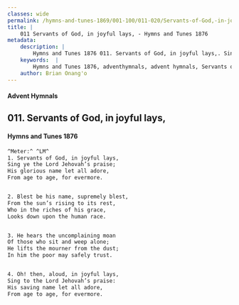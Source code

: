 ```yaml
---
classes: wide
permalink: /hymns-and-tunes-1869/001-100/011-020/Servants-of-God,-in-joyful-lays,/
title: |
    011 Servants of God, in joyful lays, - Hymns and Tunes 1876
metadata:
    description: |
        Hymns and Tunes 1876 011. Servants of God, in joyful lays,. Sing ye the Lord Jehovah’s praise; His glorious name let all adore, From age to age, for evermore. 
    keywords:  |
        Hymns and Tunes 1876, adventhymnals, advent hymnals, Servants of God, in joyful lays,, Sing ye the Lord Jehovah’s praise;, 
    author: Brian Onang'o
---
```


#### Advent Hymnals
## 011. Servants of God, in joyful lays,
####  Hymns and Tunes 1876

```txt
^Meter:^ ^LM^
1. Servants of God, in joyful lays,
Sing ye the Lord Jehovah’s praise;
His glorious name let all adore,
From age to age, for evermore.


2. Blest be his name, supremely blest,
From the sun’s rising to its rest,
Who in the riches of his grace,
Looks down upon the human race.


3. He hears the uncomplaining moan
Of those who sit and weep alone;
He lifts the mourner from the dust;
In him the poor may safely trust.


4. Oh! then, aloud, in joyful lays,
Sing to the Lord Jehovah’s praise:
His saving name let all adore,
From age to age, for evermore.
```